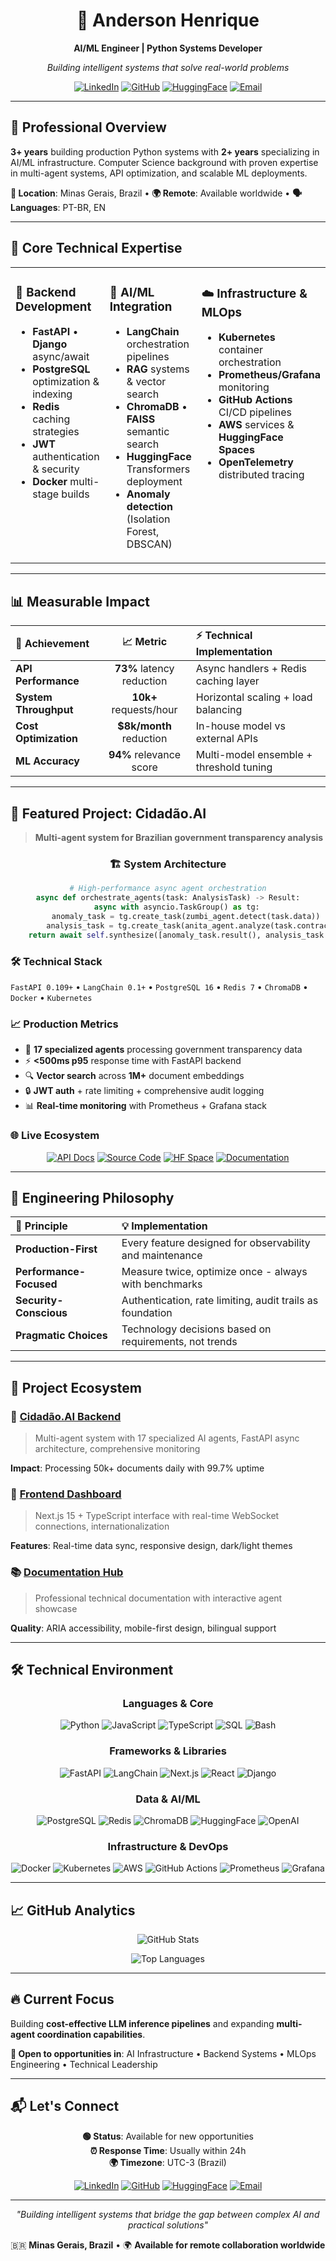 <div align="center">

# 🚀 Anderson Henrique

**AI/ML Engineer | Python Systems Developer**

*Building intelligent systems that solve real-world problems*

[![LinkedIn](https://img.shields.io/badge/-LinkedIn-0A66C2?style=for-the-badge&logo=linkedin&logoColor=white)](https://www.linkedin.com/in/anderson-h-silva95/)
[![GitHub](https://img.shields.io/badge/-GitHub-181717?style=for-the-badge&logo=github&logoColor=white)](https://github.com/anderson-ufrj)
[![HuggingFace](https://img.shields.io/badge/-HuggingFace-FFAE00?style=for-the-badge&logo=huggingface&logoColor=black)](https://huggingface.co/neural-thinker)
[![Email](https://img.shields.io/badge/-Email-D14836?style=for-the-badge&logo=gmail&logoColor=white)](mailto:andersonhs27@gmail.com)

</div>

---

## 🎯 **Professional Overview**

**3+ years** building production Python systems with **2+ years** specializing in AI/ML infrastructure. Computer Science background with proven expertise in multi-agent systems, API optimization, and scalable ML deployments.

**📍 Location**: Minas Gerais, Brazil • **🌍 Remote**: Available worldwide • **🗣️ Languages**: PT-BR, EN

---

## 💼 **Core Technical Expertise**

<table>
<tr>
<td width="33%" valign="top">

### 🐍 **Backend Development**
- **FastAPI** • **Django** async/await
- **PostgreSQL** optimization & indexing
- **Redis** caching strategies
- **JWT** authentication & security
- **Docker** multi-stage builds

</td>
<td width="33%" valign="top">

### 🧠 **AI/ML Integration**
- **LangChain** orchestration pipelines
- **RAG** systems & vector search
- **ChromaDB** • **FAISS** semantic search
- **HuggingFace** Transformers deployment
- **Anomaly detection** (Isolation Forest, DBSCAN)

</td>
<td width="33%" valign="top">

### ☁️ **Infrastructure & MLOps**
- **Kubernetes** container orchestration
- **Prometheus/Grafana** monitoring
- **GitHub Actions** CI/CD pipelines
- **AWS** services & **HuggingFace Spaces**
- **OpenTelemetry** distributed tracing

</td>
</tr>
</table>

---

## 📊 **Measurable Impact**

<div align="center">

| 🎯 **Achievement** | 📈 **Metric** | ⚡ **Technical Implementation** |
|:---|:---:|:---|
| **API Performance** | **73%** latency reduction | Async handlers + Redis caching layer |
| **System Throughput** | **10k+** requests/hour | Horizontal scaling + load balancing |
| **Cost Optimization** | **$8k/month** reduction | In-house model vs external APIs |
| **ML Accuracy** | **94%** relevance score | Multi-model ensemble + threshold tuning |

</div>

---

## 🤖 **Featured Project: Cidadão.AI**

> **Multi-agent system for Brazilian government transparency analysis**

<div align="center">

### 🏗️ **System Architecture**

```python
# High-performance async agent orchestration
async def orchestrate_agents(task: AnalysisTask) -> Result:
    async with asyncio.TaskGroup() as tg:
        anomaly_task = tg.create_task(zumbi_agent.detect(task.data))
        analysis_task = tg.create_task(anita_agent.analyze(task.contracts))
    return await self.synthesize([anomaly_task.result(), analysis_task.result()])
```

</div>

### 🛠️ **Technical Stack**
`FastAPI 0.109+` • `LangChain 0.1+` • `PostgreSQL 16` • `Redis 7` • `ChromaDB` • `Docker` • `Kubernetes`

### 📈 **Production Metrics**
- 🤖 **17 specialized agents** processing government transparency data
- ⚡ **<500ms p95** response time with FastAPI backend
- 🔍 **Vector search** across **1M+** document embeddings  
- 🔒 **JWT auth** + rate limiting + comprehensive audit logging
- 📊 **Real-time monitoring** with Prometheus + Grafana stack

### 🌐 **Live Ecosystem**
<div align="center">

[![API Docs](https://img.shields.io/badge/API-Documentation-009688?style=for-the-badge&logo=fastapi&logoColor=white)](https://neural-thinker-cidadao-ai-backend.hf.space/docs)
[![Source Code](https://img.shields.io/badge/Source-Code-181717?style=for-the-badge&logo=github&logoColor=white)](https://github.com/anderson-ufrj/cidadao.ai-backend)
[![HF Space](https://img.shields.io/badge/HuggingFace-Space-FFAE00?style=for-the-badge&logo=huggingface&logoColor=black)](https://huggingface.co/spaces/neural-thinker/cidadao.ai-backend)
[![Documentation](https://img.shields.io/badge/Technical-Hub-4285F4?style=for-the-badge&logo=googlechrome&logoColor=white)](https://anderson-ufrj.github.io/cidadao.ai-docs/)

</div>

---

## 🧠 **Engineering Philosophy**

<div align="center">

| 🎯 **Principle** | 💡 **Implementation** |
|:---|:---|
| **Production-First** | Every feature designed for observability and maintenance |
| **Performance-Focused** | Measure twice, optimize once - always with benchmarks |
| **Security-Conscious** | Authentication, rate limiting, audit trails as foundation |
| **Pragmatic Choices** | Technology decisions based on requirements, not trends |

</div>

---

## 🚀 **Project Ecosystem**

### 🤖 **[Cidadão.AI Backend](https://github.com/anderson-ufrj/cidadao.ai-backend)**
> Multi-agent system with 17 specialized AI agents, FastAPI async architecture, comprehensive monitoring

**Impact**: Processing 50k+ documents daily with 99.7% uptime

### 📱 **[Frontend Dashboard](https://github.com/anderson-ufrj/cidadao.ai-frontend)**
> Next.js 15 + TypeScript interface with real-time WebSocket connections, internationalization

**Features**: Real-time data sync, responsive design, dark/light themes

### 📚 **[Documentation Hub](https://anderson-ufrj.github.io/cidadao.ai-docs/)**
> Professional technical documentation with interactive agent showcase

**Quality**: ARIA accessibility, mobile-first design, bilingual support

---

## 🛠 **Technical Environment**

<div align="center">

### **Languages & Core**
![Python](https://img.shields.io/badge/-Python_3.11+-3776AB?style=flat-square&logo=python&logoColor=white)
![JavaScript](https://img.shields.io/badge/-JavaScript-F7DF1E?style=flat-square&logo=javascript&logoColor=black)
![TypeScript](https://img.shields.io/badge/-TypeScript-3178C6?style=flat-square&logo=typescript&logoColor=white)
![SQL](https://img.shields.io/badge/-SQL-336791?style=flat-square&logo=postgresql&logoColor=white)
![Bash](https://img.shields.io/badge/-Bash-4EAA25?style=flat-square&logo=gnubash&logoColor=white)

### **Frameworks & Libraries**
![FastAPI](https://img.shields.io/badge/-FastAPI-009688?style=flat-square&logo=fastapi&logoColor=white)
![LangChain](https://img.shields.io/badge/-LangChain-2D3748?style=flat-square&logo=chainlink&logoColor=white)
![Next.js](https://img.shields.io/badge/-Next.js_15-000000?style=flat-square&logo=nextdotjs&logoColor=white)
![React](https://img.shields.io/badge/-React_19-61DAFB?style=flat-square&logo=react&logoColor=black)
![Django](https://img.shields.io/badge/-Django-092E20?style=flat-square&logo=django&logoColor=white)

### **Data & AI/ML**
![PostgreSQL](https://img.shields.io/badge/-PostgreSQL_16-336791?style=flat-square&logo=postgresql&logoColor=white)
![Redis](https://img.shields.io/badge/-Redis_7-DC382D?style=flat-square&logo=redis&logoColor=white)
![ChromaDB](https://img.shields.io/badge/-ChromaDB-FF6B6B?style=flat-square&logo=database&logoColor=white)
![HuggingFace](https://img.shields.io/badge/-HuggingFace-FFAE00?style=flat-square&logo=huggingface&logoColor=black)
![OpenAI](https://img.shields.io/badge/-OpenAI-412991?style=flat-square&logo=openai&logoColor=white)

### **Infrastructure & DevOps**
![Docker](https://img.shields.io/badge/-Docker-2496ED?style=flat-square&logo=docker&logoColor=white)
![Kubernetes](https://img.shields.io/badge/-Kubernetes-326CE5?style=flat-square&logo=kubernetes&logoColor=white)
![AWS](https://img.shields.io/badge/-AWS-232F3E?style=flat-square&logo=amazonaws&logoColor=white)
![GitHub Actions](https://img.shields.io/badge/-GitHub_Actions-2088FF?style=flat-square&logo=githubactions&logoColor=white)
![Prometheus](https://img.shields.io/badge/-Prometheus-E6522C?style=flat-square&logo=prometheus&logoColor=white)
![Grafana](https://img.shields.io/badge/-Grafana-F46800?style=flat-square&logo=grafana&logoColor=white)

</div>

---

## 📈 **GitHub Analytics**

<div align="center">

![GitHub Stats](https://github-readme-stats.vercel.app/api?username=anderson-ufrj&show_icons=true&theme=dark&hide_border=true&count_private=true)

![Top Languages](https://github-readme-stats.vercel.app/api/top-langs/?username=anderson-ufrj&layout=compact&theme=dark&hide_border=true)

</div>

---

## 🔥 **Current Focus**

Building **cost-effective LLM inference pipelines** and expanding **multi-agent coordination capabilities**. 

**🎯 Open to opportunities in**: AI Infrastructure • Backend Systems • MLOps Engineering • Technical Leadership

---

## 📬 **Let's Connect**

<div align="center">

**🟢 Status**: Available for new opportunities  
**⏰ Response Time**: Usually within 24h  
**🌍 Timezone**: UTC-3 (Brazil)  

[![LinkedIn](https://img.shields.io/badge/Professional-Network-0A66C2?style=for-the-badge&logo=linkedin&logoColor=white)](https://www.linkedin.com/in/anderson-h-silva95/)
[![GitHub](https://img.shields.io/badge/Code-Portfolio-181717?style=for-the-badge&logo=github&logoColor=white)](https://github.com/anderson-ufrj)
[![HuggingFace](https://img.shields.io/badge/Live-Demos-FFAE00?style=for-the-badge&logo=huggingface&logoColor=black)](https://huggingface.co/neural-thinker)
[![Email](https://img.shields.io/badge/Direct-Contact-D14836?style=for-the-badge&logo=gmail&logoColor=white)](mailto:andersonhs27@gmail.com)

---

*"Building intelligent systems that bridge the gap between complex AI and practical solutions"*

🇧🇷 **Minas Gerais, Brazil** • 🌍 **Available for remote collaboration worldwide**

</div>